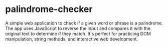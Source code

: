 # palindrome-checker
A simple web application to check if a given word or phrase is a palindrome. The app uses JavaScript to reverse the input and compares it with the original text to determine if they match. It's perfect for practicing DOM manipulation, string methods, and interactive web development.

